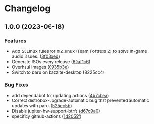 # Changelog

## 1.0.0 (2023-06-18)


### Features

* Add SELinux rules for hl2_linux (Team Fortress 2) to solve in-game audio issues. ([3f03bed](https://github.com/EyeCantCU/bazzite/commit/3f03beddeaa9c2eb745977eb88f4817e2dec3907))
* Generate ISOs every release ([60af1c6](https://github.com/EyeCantCU/bazzite/commit/60af1c65d12034215e1e8c18c5202af47230fcdf))
* Overhaul images ([0935b3e](https://github.com/EyeCantCU/bazzite/commit/0935b3efd76a52367e1378f378bc3e87823aa6ea))
* Switch to paru on bazzite-desktop ([8225cc4](https://github.com/EyeCantCU/bazzite/commit/8225cc4ca49c0234fb5b969a564bae0212c48a80))


### Bug Fixes

* add dependabot for updating actions ([4b7cbea](https://github.com/EyeCantCU/bazzite/commit/4b7cbeac8998bf8a8dfac09b044a118f1dbdb428))
* Correct distrobox-upgrade-automatic bug that prevented automatic updates with paru. ([525ec5b](https://github.com/EyeCantCU/bazzite/commit/525ec5b01817fcd2cf4a93b5e7483dd2f65d4c2d))
* Disable jupiter-hw-support-btrfs ([d67c9a0](https://github.com/EyeCantCU/bazzite/commit/d67c9a05034a9c22efd8fb5e8c8d33c0936a823e))
* specificy github-actions ([1d2055f](https://github.com/EyeCantCU/bazzite/commit/1d2055f20912478c10495524aba89e05122e49b4))
